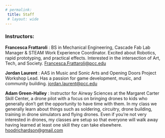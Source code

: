 ```yaml
---
# permalink:
 title: Staff
 # layout: wide
---
```



### Instructors:
 __Francesca Frattaroli__ : BS in Mechanical Engineering, Cascade Fab Lab Manager & STEAM Work Experience Coordinator. Excited about Robotics, rapid prototyping, and practical effects. Interested in the intersection of Art, Tech, and Society. [Francesca.Frattaroli@pcc.edu](mailto:Francesca.Frattaroli@pcc.edu)

 __Jordan Laurent__ : AAS in Music and Sonic Arts and Opening Doors Project Workshop Lead. Has a passion for game development, music, and community building.  [jordan.laurent@pcc.edu](mailto:jordan.laurent@pcc.edu)

 __Adam Green-Halley__ : Instructor for Airway Sciences at the Margaret Carter Skill Center,
 a drone pilot with a focus on bringing drones to kids who generally don’t get the opportunity to have time with them. In my class we generally learn about things such as soldering, circuitry, drone building, training in drone simulators and flying drones. Even if you’re not very interested in drones, my classes are setup so that everyone will walk away having learned at least one skill they can take elsewhere.
[hoodrichardson@gmail.com](mailto:hoodrichardson@gmail.com)
